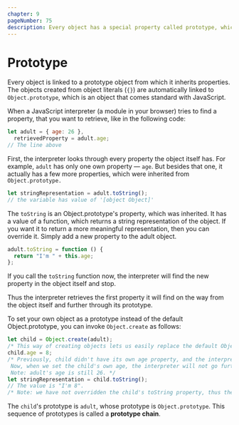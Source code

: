 ```yaml
---
chapter: 9
pageNumber: 75
description: Every object has a special property called prototype, which is a reference to another object. The prototype property is an essential part of the prototype-based inheritance system in JavaScript, and it allows objects to inherit properties and methods from other objects. 
---
```

# Prototype

Every object is linked to a prototype object from which it inherits properties. The objects created from object literals (`{}`) are automatically linked to `Object.prototype`, which is an object that comes standard with JavaScript.

When a JavaScript interpreter (a module in your browser) tries to find a property, that you want to retrieve, like in the following code:

```javascript
let adult = { age: 26 },
  retrievedProperty = adult.age;
// The line above
```

First, the interpreter looks through every property the object itself has. For example, `adult` has only one own property — `age`. But besides that one, it actually has a few more properties, which were inherited from `Object.prototype.`

```javascript
let stringRepresentation = adult.toString();
// the variable has value of '[object Object]'
```

The `toString` is an Object.prototype's property, which was inherited. It has a value of a function, which returns a string representation of the object. If you want it to return a more meaningful representation, then you can override it. Simply add a new property to the adult object.

```javascript
adult.toString = function () {
  return "I'm " + this.age;
};
```

If you call the `toString` function now, the interpreter will find the new property in the object itself and stop.

Thus the interpreter retrieves the first property it will find on the way from the object itself and further through its prototype.

To set your own object as a prototype instead of the default Object.prototype, you can invoke `Object.create` as follows:

```javascript
let child = Object.create(adult);
/* This way of creating objects lets us easily replace the default Object.prototype with the one we want. In this case, the child's prototype is the adult object. */
child.age = 8;
/* Previously, child didn't have its own age property, and the interpreter had to look further to the child's prototype to find it.
 Now, when we set the child's own age, the interpreter will not go further.
 Note: adult's age is still 26. */
let stringRepresentation = child.toString();
// The value is "I'm 8".
/* Note: we have not overridden the child's toString property, thus the adult's method will be invoked. If adult did not have toString property, then Object.prototype's toString method would be invoked, and we would get "[object Object]" instead of "I'm 8" */
```

The `child`'s prototype is `adult`, whose prototype is `Object.prototype`. This sequence of prototypes is called a  **prototype chain**.
